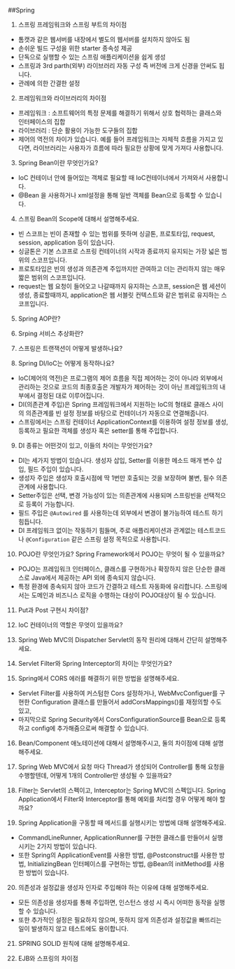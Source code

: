 ##Spring

1. 스프링 프레임워크와 스프링 부트의 차이점
- 톰캣과 같은 웹서버를 내장에서 별도의 웹서버를 설치하지 않아도 됨
- 손쉬운 빌드 구성을 위한 starter 종속성 제공
- 단독으로 실행할 수 있는 스프링 애플리케이션을 쉽게 생성
- 스프링과 3rd parth(외부) 라이브러리 자동 구성 즉 버전에 크게 신경을 안써도 됩니다.
- 관례에 의한 간결한 설정

2. 프레임워크와 라이브러리의 차이점
- 프레임워크 : 소프트웨어의 특정 문제를 해결하기 위해서 상호 협력하는 클래스와 인터페이스의 집합
- 라이브러리 : 단순 활용이 가능한 도구들의 집합
- 제어의 역전의 차이가 있습니다. 예를 들어 프레임워크는 자체적 흐름을 가지고 있다면, 라이브러리는 사용자가 흐름에 따라 필요한 상황에 맞게 가져다 사용합니다.

3. Spring Bean이란 무엇인가요?
- IoC 컨테이너 안에 들어있는 객체로 필요할 때 IoC컨테이너에서 가져와서 사용합니다. 
- @Bean 을 사용하거나 xml설정을 통해 일반 객체를 Bean으로 등록할 수 있습니다.

4. 스프링 Bean의 Scope에 대해서 설명해주세요.
- 빈 스코프는 빈이 존재할 수 있는 범위를 뜻하며 싱글톤, 프로토타입, request, session, application 등이 있습니다.
- 싱글톤은 기본 스코프로 스프링 컨테이너의 시작과 종료까지 유지되는 가장 넓은 범위의 스코프입니다.
- 프로토타입은 빈의 생성과 의존관계 주입까지만 관여하고 더는 관리하지 않는 매우 짧은 범위의 스코프입니다.
- request는 웹 요청이 들어오고 나갈때까지 유지하는 스코프, session은 웹 세션이 생성, 종료할때까지, application은 웹 서블릿 컨텍스트와 같은 범위로 유지하는 스코프입니다.

5. Spring AOP란?

6. Srping 서비스 추상화란?

7. 스프링은 트랜잭션이 어떻게 발생하나요?

8. Spring DI/IoC는 어떻게 동작하나요?
- IoC(제어의 역전)은 프로그램의 제어 흐름을 직접 제어하는 것이 아니라 외부에서 관리하는 것으로 코드의 최종호출은 개발자가 제어하는 것이 아닌 프레임워크의 내부에서 결정된 대로 이루어집니다.
- DI(의존관계 주입)은 Spring 프레임워크에서 지원하는 IoC의 형태로 클래스 사이의 의존관계를 빈 설정 정보를 바탕으로 컨테이너가 자동으로 연결해줍니다.
- 스프링에서는 스프링 컨테이너 ApplicationContext를 이용하여 설정 정보를 생성, 등록하고 필요한 객체를 생성자 혹은 setter를 통해 주입합니다.

9. DI 종류는 어떤것이 있고, 이들의 차이는 무엇인가요?
- DI는 세가지 방법이 있습니다. 생성자 삽입, Setter를 이용한 메소드 매개 변수 삽입, 필드 주입이 있습니다.
- 생성자 주입은 생성자 호출시점에 딱 1번만 호출되는 것을 보장하며 불변, 필수 의존관계에 사용합니다.
- Setter주입은 선택, 변경 가능성이 있는 의존관계에 사용되며 스프링빈을 선택적으로 등록이 가능합니다.
- 필드 주입은 `@Autowired` 를 사용하는데 외부에서 변경이 불가능하여 테스트 하기 힘듭니다. 
- DI 프레임워크 없이는 작동하기 힘들며, 주로 애플리케이션과 관계없는 테스트코드나 `@Configuration` 같은 스프링 설정 목적으로 사용합니다.

10. POJO란 무엇인가요? Spring Framework에서 POJO는 무엇이 될 수 있을까요?
- POJO는 프레임워크 인터페이스, 클래스를 구현하거나 확장하지 않은 단순한 클래스로 Java에서 제공하는 API 외에 종속되지 않습니다. 
- 특정 환경에 종속되지 않아 코드가 간결하고 테스트 자동화에 유리합니다. 스프링에서는 도메인과 비즈니스 로직을 수행하는 대상이 POJO대상이 될 수 있습니다.

11. Put과 Post 구현시 차이점?

12. IoC 컨테이너의 역할은 무엇이 있을까요?

13. Spring Web MVC의 Dispatcher Servlet의 동작 원리에 대해서 간단히 설명해주세요.

14. Servlet Filter와 Spring Interceptor의 차이는 무엇인가요?

15. Spring에서 CORS 에러를 해결하기 위한 방법을 설명해주세요.
- Servlet Filter를 사용하여 커스텀한 Cors 설정하거나, WebMvcConfiguer를 구현한 Configuration 클래스를 만들어서 addCorsMappings()를 재정의할 수도 있고, 
- 마지막으로 Spring Security에서 CorsConfigurationSource를 Bean으로 등록하고 config에 추가해줌으로써 해결할 수 있습니다.

16. Bean/Component 애노테이션에 대해서 설명해주시고, 둘의 차이점에 대해 설명해주세요.

17. Spring Web MVC에서 요청 마다 Thread가 생성되어 Controller를 통해 요청을 수행할텐데, 어떻게 1개의 Controller만 생성될 수 있을까요?

18. Filter는 Servlet의 스펙이고, Interceptor는 Spring MVC의 스펙입니다. Spring Application에서 Filter와 Interceptor를 통해 예외를 처리할 경우 어떻게 해야 할까요?

19. Spring Application을 구동할 때 메서드를 실행시키는 방법에 대해 설명해주세요.
- CommandLineRunner, ApplicationRunner를 구현한 클래스를 만들어서 실행시키는 2가지 방법이 있습니다. 
- 또한 Spring의 ApplicationEvent를 사용한 방법, @Postconstruct를 사용한 방법, InitializingBean 인터페이스를 구현하는 방법, @Bean의 initMethod를 사용한 방법이 있습니다.

20. 의존성과 설정값을 생성자 인자로 주입해야 하는 이유에 대해 설명해주세요.
- 모든 의존성을 생성자를 통해 주입하면, 인스턴스 생성 시 즉시 어떠한 동작을 실행할 수 있습니다. 
- 또한 추가적인 설정은 필요하지 않으며, 뜻하지 않게 의존성과 설정값을 빠뜨리는 일이 발생하지 않고 테스트에도 용이합니다.

21. SPRING SOLID 원칙에 대해 설명해주세요.

22. EJB와 스프링의 차이점
